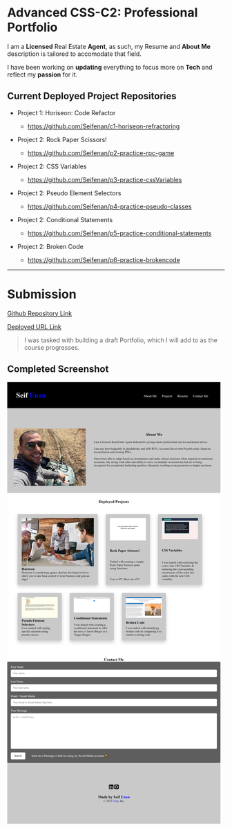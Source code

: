 # Advanced CSS-C2: Professional Portfolio

I am a **Licensed** Real Estate **Agent**, as such, my Resume and **About Me** description is tailored to accomodate that field.

I have been working on **updating** everything to focus more on **Tech** and reflect my **passion** for it. 

## Current Deployed Project Repositories
* Project 1: Horiseon: Code Refactor
    - https://github.com/Seifenan/c1-horiseon-refractoring

* Project 2: Rock Paper Scissors!
    - https://github.com/Seifenan/p2-practice-rpc-game
    
* Project 2: CSS Variables
    - https://github.com/Seifenan/p3-practice-cssVariables
    
* Project 2: Pseudo Element Selectors
    - https://github.com/Seifenan/p4-practice-pseudo-classes
    
* Project 2: Conditional Statements
    - https://github.com/Seifenan/p5-practice-conditional-statements
    
* Project 2: Broken Code
    - https://github.com/Seifenan/p6-practice-brokencode

--- 
# Submission

[Github Repository Link](https://github.com/Seifenan/c2-professional-portfolio) 

[Deployed URL Link](https://seifenan.github.io/c2-professional-portfolio/) 

>I was tasked with building a draft Portfolio, which I will add to as the course progresses.

## Completed Screenshot

<img src="assets\images\Screenshot.png">

